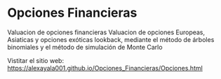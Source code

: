 # Opciones Financieras
Valuacion de opciones financieras
Valuacion de opciones Europeas, Asiaticas y opciones exóticas lookback, mediante el método de árboles binomiales y el método de simulación de Monte Carlo 

Vistitar el sitio web: https://alexayala001.github.io/Opciones_Financieras/Opciones.html
